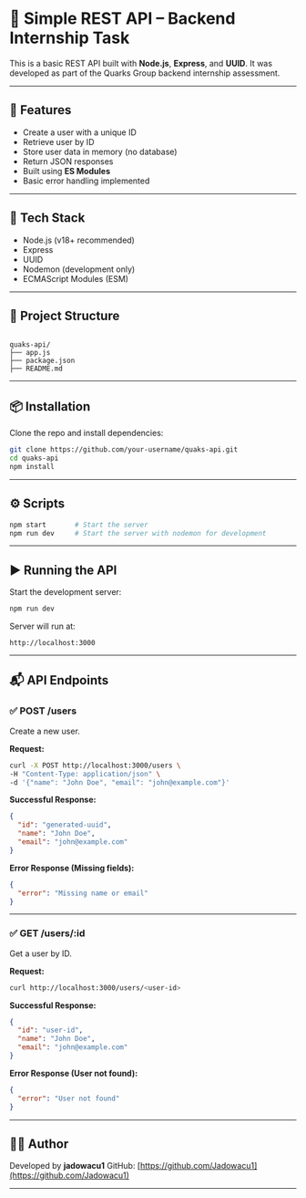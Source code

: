 # 🧪 Simple REST API – Backend Internship Task

This is a basic REST API built with **Node.js**, **Express**, and **UUID**. It was developed as part of the Quarks Group backend internship assessment.

---

## 🚀 Features

- Create a user with a unique ID
- Retrieve user by ID
- Store user data in memory (no database)
- Return JSON responses
- Built using **ES Modules**
- Basic error handling implemented

---

## 🧰 Tech Stack

- Node.js (v18+ recommended)
- Express
- UUID
- Nodemon (development only)
- ECMAScript Modules (ESM)

---

## 📁 Project Structure

```

quaks-api/
├── app.js
├── package.json
├── README.md

````

---

## 📦 Installation

Clone the repo and install dependencies:

```bash
git clone https://github.com/your-username/quaks-api.git
cd quaks-api
npm install
````

---

## ⚙️ Scripts

```bash
npm start       # Start the server
npm run dev     # Start the server with nodemon for development
```

---

## ▶️ Running the API

Start the development server:

```bash
npm run dev
```

Server will run at:

```
http://localhost:3000
```

---

## 📬 API Endpoints

### ✅ POST /users

Create a new user.

**Request:**

```bash
curl -X POST http://localhost:3000/users \
-H "Content-Type: application/json" \
-d '{"name": "John Doe", "email": "john@example.com"}'
```

**Successful Response:**

```json
{
  "id": "generated-uuid",
  "name": "John Doe",
  "email": "john@example.com"
}
```

**Error Response (Missing fields):**

```json
{
  "error": "Missing name or email"
}
```

---

### ✅ GET /users/\:id

Get a user by ID.

**Request:**

```bash
curl http://localhost:3000/users/<user-id>
```

**Successful Response:**

```json
{
  "id": "user-id",
  "name": "John Doe",
  "email": "john@example.com"
}
```

**Error Response (User not found):**

```json
{
  "error": "User not found"
}
```

---

## 👨‍💻 Author

Developed by **jadowacu1**
GitHub: [https://github.com/Jadowacu1](https://github.com/Jadowacu1)

---

